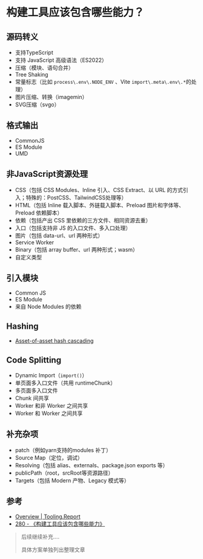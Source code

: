 # 构建工具应该包含哪些能力？

## 源码转义

- 支持TypeScript
- 支持 JavaScript 高级语法（ES2022）
- 压缩（模块、语句合并）
- Tree Shaking
- 常量标志（比如 `process\.env\.NODE_ENV` 、Vite `import\.meta\.env\.*`的处理）
- 图片压缩、转换（imagemin）
- SVG压缩（svgo）

## 格式输出

- CommonJS
- ES Module
- UMD

## 非JavaScript资源处理

- CSS（包括 CSS Modules、Inline 引入、CSS Extract、以 URL 的方式引入；特殊的：PostCSS、TailwindCSS处理等）
- HTML（包括 Inline 载入脚本、外链载入脚本、Preload 图片和字体等、Preload 依赖脚本）
- 依赖（包括产出 CSS 里依赖的三方文件、相同资源去重）
- 入口（包括支持非 JS 的入口文件、多入口处理）
- 图片（包括 data-url、url 两种形式）
- Service Worker
- Binary（包括 array buffer、url 两种形式；wasm）
- 自定义类型

## 引入模块

- Common JS
- ES Module
- 来自 Node Modules 的依赖

## Hashing

- [Asset-of-asset hash cascading](https://bundlers.tooling.report/hashing/asset-of-asset-cascade/)

## Code Splitting

- Dynamic Import（`import()`）
- 单页面多入口文件（共用 runtimeChunk）
- 多页面多入口文件
- Chunk 间共享
- Worker 和非 Worker 之间共享
- Worker 和 Worker 之间共享

## 补充杂项

- patch（例如yarn支持的modules 补丁）
- Source Map（定位，调试）
- Resolving（包括 alias、externals、package.json exports 等）
- publicPath（root，srcRoot等资源路径）
- Targets（包括 Modern 产物、Legacy 模式等）

## 参考

- [Overview | Tooling.Report](https://bundlers.tooling.report/)
- [280 - 《构建工具应该包含哪些能力》](https://articles.zsxq.com/id_pa56pkstwmtk.html)

> 后续继续补充....
>
> 具体方案单独列出整理文章